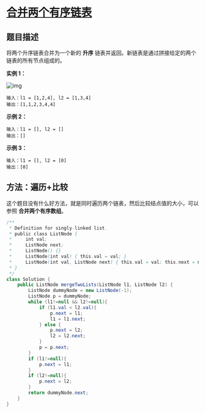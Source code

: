 # [合并两个有序链表](https://leetcode-cn.com/problems/merge-two-sorted-lists/)

## 题目描述

将两个升序链表合并为一个新的 **升序** 链表并返回。新链表是通过拼接给定的两个链表的所有节点组成的。 

**实例 1：**

![img](https://assets.leetcode.com/uploads/2020/10/03/merge_ex1.jpg)

```
输入：l1 = [1,2,4], l2 = [1,3,4]
输出：[1,1,2,3,4,4]
```

**示例 2：**

```
输入：l1 = [], l2 = []
输出：[]
```

**示例 3：**

```
输入：l1 = [], l2 = [0]
输出：[0]
```

## 方法：遍历+比较

这个题目没有什么好方法，就是同时遍历两个链表，然后比较结点值的大小，可以参照 **合并两个有序数组**。

```java
/**
 * Definition for singly-linked list.
 * public class ListNode {
 *     int val;
 *     ListNode next;
 *     ListNode() {}
 *     ListNode(int val) { this.val = val; }
 *     ListNode(int val, ListNode next) { this.val = val; this.next = next; }
 * }
 */
class Solution {
    public ListNode mergeTwoLists(ListNode l1, ListNode l2) {
        ListNode dummyNode = new ListNode(-1);
        ListNode p = dummyNode;
        while (l1!=null && l2!=null){
            if (l1.val < l2.val){
                p.next = l1;
                l1 = l1.next;
            } else {
                p.next = l2;
                l2 = l2.next;
            }
            p = p.next;
        }
        if (l1!=null){
            p.next = l1;
        }
        if (l2!=null){
            p.next = l2;
        }
        return dummyNode.next;
    }
}
```

